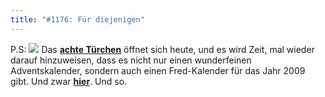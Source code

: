 ```yaml
---
title: "#1176: Für diejenigen"
---
```


P.S:
<a href="http://www.fonflatter.de/advent08"><img src="http://www.fonflatter.de/adv08/kaefer.jpg"></a>
Das <a href="http://www.fonflatter.de/advent08"><strong>achte Türchen</strong></a> öffnet sich heute, und es wird Zeit, mal wieder darauf hinzuweisen, dass es nicht nur einen wunderfeinen Adventskalender, sondern auch einen Fred-Kalender für das Jahr 2009 gibt. Und zwar <a href="http://www.fonflatter.de/dateien/kalender_fonflatter_2009.pdf"><strong>hier</strong></a>.
Und so.

